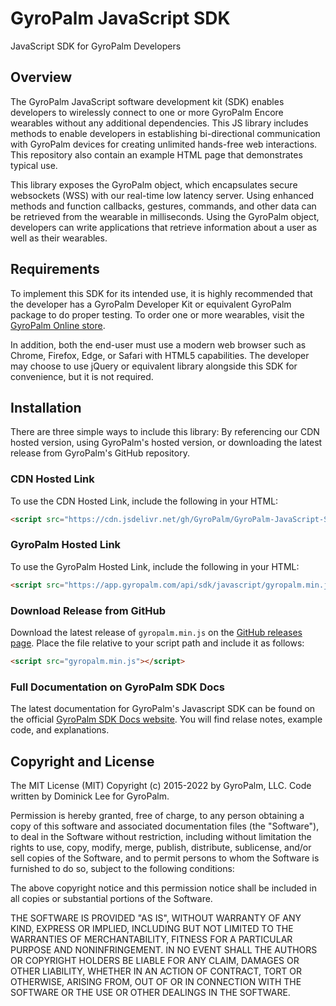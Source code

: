 # GyroPalm JavaScript SDK
JavaScript SDK for GyroPalm Developers

## Overview ##
The GyroPalm JavaScript software development kit (SDK) enables developers to wirelessly connect to one or more GyroPalm Encore wearables without any additional dependencies. This JS library includes methods to enable developers in establishing bi-directional communication with GyroPalm devices for creating unlimited hands-free web interactions. This repository also contain an example HTML page that demonstrates typical use.

This library exposes the GyroPalm object, which encapsulates secure websockets (WSS) with our real-time low latency server. Using enhanced methods and function callbacks, gestures, commands, and other data can be retrieved from the wearable in milliseconds. Using the GyroPalm object, developers can write applications that retrieve information about a user as well as their wearables.

## Requirements ##
To implement this SDK for its intended use, it is highly recommended that the developer has a GyroPalm Developer Kit or equivalent GyroPalm package to do proper testing. To order one or more wearables, visit the [GyroPalm Online store](https://gyropalm.com/order/).

In addition, both the end-user must use a modern web browser such as Chrome, Firefox, Edge, or Safari with HTML5 capabilities. The developer may choose to use jQuery or equivalent library alongside this SDK for convenience, but it is not required.

## Installation ##
There are three simple ways to include this library: By referencing our CDN hosted version, using GyroPalm's hosted version, or downloading the latest release from GyroPalm's GitHub repository.

### CDN Hosted Link ###
To use the CDN Hosted Link, include the following in your HTML:
```html
<script src="https://cdn.jsdelivr.net/gh/GyroPalm/GyroPalm-JavaScript-SDK@latest/gyropalm.min.js"></script>
```

### GyroPalm Hosted Link ###
To use the GyroPalm Hosted Link, include the following in your HTML:
```html
<script src="https://app.gyropalm.com/api/sdk/javascript/gyropalm.min.js"></script>
```

### Download Release from GitHub ###
Download the latest release of `gyropalm.min.js` on the [GitHub releases page](https://github.com/GyroPalm/GyroPalm-JavaScript-SDK/releases). Place the file relative to your script path and include it as follows:
```html
<script src="gyropalm.min.js"></script>
```

### Full Documentation on GyroPalm SDK Docs ###
The latest documentation for GyroPalm's Javascript SDK can be found on the official [GyroPalm SDK Docs website](https://app.gyropalm.com/sdk/docs/javascript/). You will find relase notes, example code, and explanations.


## Copyright and License ##
The MIT License (MIT) Copyright (c) 2015-2022 by GyroPalm, LLC. Code written by Dominick Lee for GyroPalm.

Permission is hereby granted, free of charge, to any person obtaining a copy of this software and associated documentation files (the "Software"), to deal in the Software without restriction, including without limitation the rights to use, copy, modify, merge, publish, distribute, sublicense, and/or sell copies of the Software, and to permit persons to whom the Software is furnished to do so, subject to the following conditions:

The above copyright notice and this permission notice shall be included in all copies or substantial portions of the Software.

THE SOFTWARE IS PROVIDED "AS IS", WITHOUT WARRANTY OF ANY KIND, EXPRESS OR IMPLIED, INCLUDING BUT NOT LIMITED TO THE WARRANTIES OF MERCHANTABILITY, FITNESS FOR A PARTICULAR PURPOSE AND NONINFRINGEMENT. IN NO EVENT SHALL THE AUTHORS OR COPYRIGHT HOLDERS BE LIABLE FOR ANY CLAIM, DAMAGES OR OTHER LIABILITY, WHETHER IN AN ACTION OF CONTRACT, TORT OR OTHERWISE, ARISING FROM, OUT OF OR IN CONNECTION WITH THE SOFTWARE OR THE USE OR OTHER DEALINGS IN THE SOFTWARE.